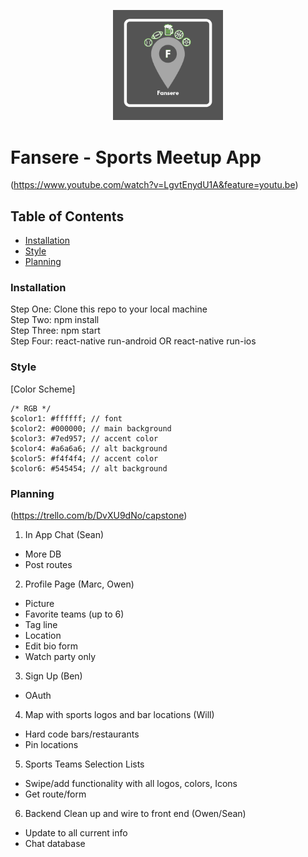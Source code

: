 <p align="center">
<a href="https://www.fansere.com/"><img src="images/logo.png" target="_blank" title="Fansere" alt="Fansere" width="35%"></a>
</p>

# Fansere - Sports Meetup App

(https://www.youtube.com/watch?v=LgvtEnydU1A&feature=youtu.be)

## Table of Contents

- [Installation](#installation)
- [Style](#style)
- [Planning](#planning)

### Installation

Step One: Clone this repo to your local machine  
Step Two: npm install  
Step Three: npm start  
Step Four: react-native run-android OR react-native run-ios

### Style

[Color Scheme]
```
/* RGB */
$color1: #ffffff; // font
$color2: #000000; // main background
$color3: #7ed957; // accent color
$color4: #a6a6a6; // alt background
$color5: #f4f4f4; // accent color
$color6: #545454; // alt background
```

### Planning

(https://trello.com/b/DvXU9dNo/capstone)

1. In App Chat (Sean)  
- More DB  
- Post routes  
2. Profile Page (Marc, Owen)  
- Picture  
- Favorite teams (up to 6)  
- Tag line  
- Location  
- Edit bio form  
- Watch party only  
3. Sign Up (Ben)  
- OAuth
4. Map with sports logos and bar locations (Will)  
- Hard code bars/restaurants  
- Pin locations  
5. Sports Teams Selection Lists    
- Swipe/add functionality with all logos, colors, Icons  
- Get route/form  
6. Backend Clean up and wire to front end (Owen/Sean)  
- Update to all current info  
- Chat database  
